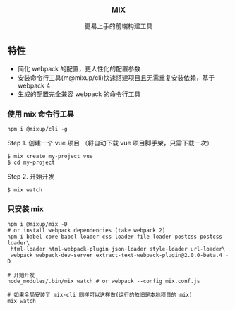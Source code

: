<h3 align="center">MIX</h3>
<p align="center">
  更易上手的前端构建工具
</p>

## 特性
- 简化 webpack 的配置，更人性化的配置参数
- 安装命令行工具(m@mixup/cli)快速搭建项目且无需重复安装依赖，基于 webpack 4
- 生成的配置完全兼容 webpack 的命令行工具


### 使用 mix 命令行工具
```shell
npm i @mixup/cli -g
```

Step 1. 创建一个 vue 项目 （将自动下载 vue 项目脚手架，只需下载一次）
```shell
$ mix create my-project vue
$ cd my-project
```

Step 2. 开始开发
```shell
$ mix watch
```

### 只安装 mix
```shell
npm i @mixup/mix -D
# or install webpack dependencies (take webpack 2)
npm i babel-core babel-loader css-loader file-loader postcss postcss-loader\
 html-loader html-webpack-plugin json-loader style-loader url-loader\
 webpack webpack-dev-server extract-text-webpack-plugin@2.0.0-beta.4 -D

# 开始开发
node_modules/.bin/mix watch # or webpack --config mix.conf.js

# 如果全局安装了 mix-cli 同样可以这样做(运行的依旧是本地项目的 mix)
mix watch
```

